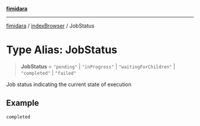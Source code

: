 [**fimidara**](../../README.md)

***

[fimidara](../../modules.md) / [indexBrowser](../README.md) / JobStatus

# Type Alias: JobStatus

> **JobStatus** = `"pending"` \| `"inProgress"` \| `"waitingForChildren"` \| `"completed"` \| `"failed"`

Job status indicating the current state of execution

## Example

```
completed
```
